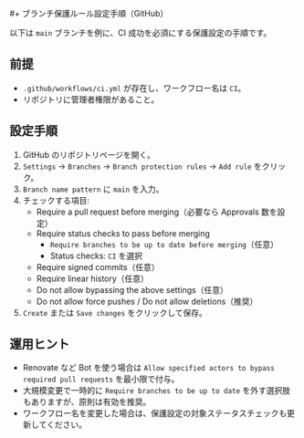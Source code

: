 #+ ブランチ保護ルール設定手順（GitHub）

以下は `main` ブランチを例に、CI 成功を必須にする保護設定の手順です。

## 前提
- `.github/workflows/ci.yml` が存在し、ワークフロー名は `CI`。
- リポジトリに管理者権限があること。

## 設定手順
1. GitHub のリポジトリページを開く。
2. `Settings` → `Branches` → `Branch protection rules` → `Add rule` をクリック。
3. `Branch name pattern` に `main` を入力。
4. チェックする項目:
   - Require a pull request before merging（必要なら Approvals 数を設定）
   - Require status checks to pass before merging
     - `Require branches to be up to date before merging`（任意）
     - Status checks: `CI` を選択
   - Require signed commits（任意）
   - Require linear history（任意）
   - Do not allow bypassing the above settings（任意）
   - Do not allow force pushes / Do not allow deletions（推奨）
5. `Create` または `Save changes` をクリックして保存。

## 運用ヒント
- Renovate など Bot を使う場合は `Allow specified actors to bypass required pull requests` を最小限で付与。
- 大規模変更で一時的に `Require branches to be up to date` を外す選択肢もありますが、原則は有効を推奨。
- ワークフロー名を変更した場合は、保護設定の対象ステータスチェックも更新してください。
